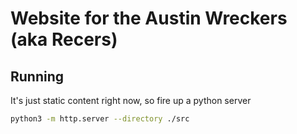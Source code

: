 # Website for the Austin Wreckers (aka Recers)

## Running

It's just static content right now, so fire up a python server

```bash
python3 -m http.server --directory ./src
```